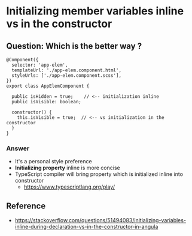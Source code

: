 # Initializing member variables inline vs in the constructor
## Question: Which is the better way ?
```
@Component({
  selector: 'app-elem',
  templateUrl: './app-elem.component.html',
  styleUrls: ['./app-elem.component.scss'],
})
export class AppElemComponent {

  public isHidden = true;    // <-- initialization inline
  public isVisible: boolean;

  constructor() {
    this.isVisible = true;  // <-- vs initialization in the constructor
  }
}
```
### Answer
- It's a personal style preference
- **Initializing property** inline is more concise
- TypeScript compiler will bring property which is initialized inline into constructor
  - https://www.typescriptlang.org/play/

## Reference
- https://stackoverflow.com/questions/51494083/initializing-variables-inline-during-declaration-vs-in-the-constructor-in-angula
